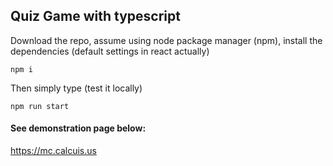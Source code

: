 ## Quiz Game with typescript

Download the repo, assume using node package manager (npm),  install the dependencies (default settings in react actually)
```
npm i
```

Then simply type (test it locally)
```
npm run start
```

#### See demonstration page below:
https://mc.calcuis.us
